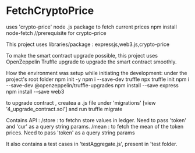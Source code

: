 # FetchCryptoPrice

uses 'crypto-price' node .js package to fetch current prices npm install node-fetch //prerequisite for crypto-price

This project uses libraries/package : expressjs,web3.js,crypto-price

To make the smart contract upgrade possible, this project uses OpenZeppelin Truffle upgrade to upgrade the smart contract smoothly.

How the environment was setup while initiating the development: under the project's root folder npm init -y npm i --save-dev truffle npx truffle init npm i --save-dev @openzeppelin/truffle-upgrades npm install --save express npm install --save web3

to upgrade contract , createa a .js file under 'migrations' [view '4_upgrade_contract.sol'] and run truffle migrate

Contains API : /store : to fetchn store values in ledger. Need to pass 'token' and 'cur' as a query string params. /mean : to fetch the mean of the token prices. Need to pass 'token' as a query string params

It also contains a test cases in 'testAggregate.js', present in 'test folder.
